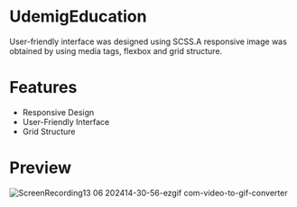 # UdemigEducation

User-friendly interface was designed using SCSS.A responsive image was obtained by using media tags, flexbox and grid structure.

# Features

- Responsive Design
- User-Friendly Interface
- Grid Structure

# Preview

![ScreenRecording13 06 202414-30-56-ezgif com-video-to-gif-converter](https://github.com/TugbaKes55/UdemigEducation/assets/170290830/51f478c6-fd19-489a-80c3-d5826c6852f9)

